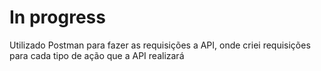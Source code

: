 # In progress

Utilizado Postman para fazer as requisições a API, onde criei requisições para cada tipo de ação que a API realizará

